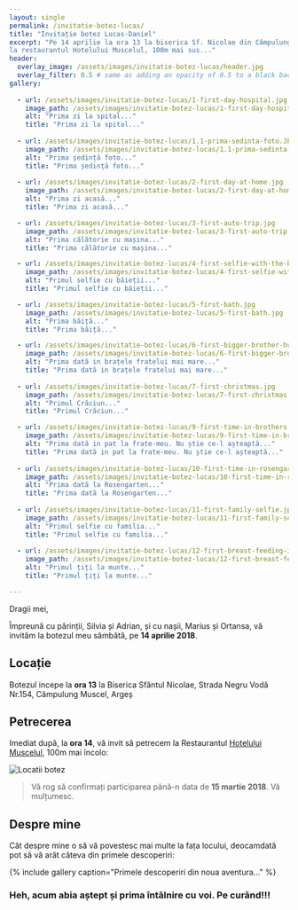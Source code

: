 ```yaml
---
layout: single
permalink: /invitatie-botez-lucas/
title: "Invitație botez Lucas-Daniel"
excerpt: "Pe 14 aprilie la ora 13 la biserica Sf. Nicolae din Câmpulung Muscel. Petrecerea la ora 14
la restaurantul Hotelului Muscelul, 100m mai sus..."
header:
  overlay_image: /assets/images/invitatie-botez-lucas/header.jpg
  overlay_filter: 0.5 # same as adding an opacity of 0.5 to a black background
gallery:
    
  - url: /assets/images/invitatie-botez-lucas/1-first-day-hospital.jpg
    image_path: /assets/images/invitatie-botez-lucas/1-first-day-hospital.jpg
    alt: "Prima zi la spital..."
    title: "Prima zi la spital..."
       
  - url: /assets/images/invitatie-botez-lucas/1.1-prima-sedinta-foto.JPG
    image_path: /assets/images/invitatie-botez-lucas/1.1-prima-sedinta-foto.JPG
    alt: "Prima ședință foto..."
    title: "Prima ședință foto..."
    
  - url: /assets/images/invitatie-botez-lucas/2-first-day-at-home.jpg
    image_path: /assets/images/invitatie-botez-lucas/2-first-day-at-home.jpg
    alt: "Prima zi acasă..."
    title: "Prima zi acasă..."

  - url: /assets/images/invitatie-botez-lucas/3-first-auto-trip.jpg
    image_path: /assets/images/invitatie-botez-lucas/3-first-auto-trip.jpg
    alt: "Prima călătorie cu mașina..."
    title: "Prima călătorie cu mașina..."

  - url: /assets/images/invitatie-botez-lucas/4-first-selfie-with-the-boys.jpg
    image_path: /assets/images/invitatie-botez-lucas/4-first-selfie-with-the-boys.jpg
    alt: "Primul selfie cu băieții..."
    title: "Primul selfie cu băieții..."

  - url: /assets/images/invitatie-botez-lucas/5-first-bath.jpg
    image_path: /assets/images/invitatie-botez-lucas/5-first-bath.jpg
    alt: "Prima băiță..."
    title: "Prima băiță..."

  - url: /assets/images/invitatie-botez-lucas/6-first-bigger-brother-hug.jpg
    image_path: /assets/images/invitatie-botez-lucas/6-first-bigger-brother-hug.jpg
    alt: "Prima dată in brațele fratelui mai mare..."
    title: "Prima dată in brațele fratelui mai mare..."
    
  - url: /assets/images/invitatie-botez-lucas/7-first-christmas.jpg
    image_path: /assets/images/invitatie-botez-lucas/7-first-christmas.jpg
    alt: "Primul Crăciun..."
    title: "Primul Crăciun..."

  - url: /assets/images/invitatie-botez-lucas/9-first-time-in-brothers-bed.jpg
    image_path: /assets/images/invitatie-botez-lucas/9-first-time-in-brothers-bed.jpg
    alt: "Prima dată in pat la frate-meu. Nu știe ce-l așteaptă..."
    title: "Prima dată in pat la frate-meu. Nu știe ce-l așteaptă..."
    
  - url: /assets/images/invitatie-botez-lucas/10-first-time-in-rosengarten.jpg
    image_path: /assets/images/invitatie-botez-lucas/10-first-time-in-rosengarten.jpg
    alt: "Prima dată la Rosengarten..."
    title: "Prima dată la Rosengarten..."
    
  - url: /assets/images/invitatie-botez-lucas/11-first-family-selfie.jpg
    image_path: /assets/images/invitatie-botez-lucas/11-first-family-selfie.jpg
    alt: "Primul selfie cu familia..."
    title: "Primul selfie cu familia..."
    
  - url: /assets/images/invitatie-botez-lucas/12-first-breast-feeding-in-the-mountains.jpg
    image_path: /assets/images/invitatie-botez-lucas/12-first-breast-feeding-in-the-mountains.jpg
    alt: "Primul țiți la munte..."
    title: "Primul țiți la munte..."

---
```


 Dragii mei,
 
 Împreună cu părinții, Silvia și Adrian, și cu nașii, Marius și Ortansa, vă invităm la botezul meu sâmbătă, pe 
 **14 aprilie 2018**.  
 
## Locație
 
 Botezul incepe la **ora 13** la Biserica Sfântul Nicolae, Strada Negru Vodă Nr.154, Câmpulung Muscel, Argeș

 
## Petrecerea

 Imediat după, la **ora 14**, vă invit să petrecem la Restaurantul [Hotelului Muscelul](https://www.muscelul.ro/), 100m mai încolo:
 
 <img src="{{ site.url }}{{ site.baseurl }}/assets/images/invitatie-botez-lucas/locatii-botez.png" alt="Locatii botez"> 
 
 > Vă rog să confirmați participarea până-n data de **15 martie 2018**. Vă mulțumesc. 
 
## Despre mine
 
 Cât despre mine o să vă povestesc mai multe la fața locului, deocamdată pot să vă arăt câteva din primele descoperiri:

 {% include gallery caption="Primele descoperiri din noua aventura..." %}


### Heh, acum abia aștept și prima întâlnire cu voi. Pe curând!!!
 